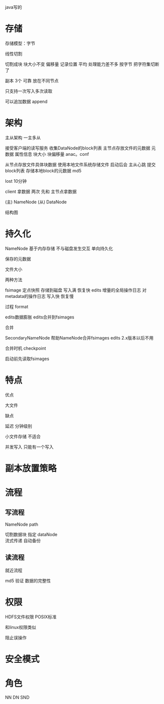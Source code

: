 java写的

# 存储

存储模型：字节

线性切割  

  切割成块 块大小不变 
  偏移量 记录位置
  平均 处理能力差不多
  按字节 把字符集切断了
  
  副本  3个 可靠 放在不同节点
  
  只支持一次写入多次读取 
  
  可以追加数据 append

# 架构

主从架构 一主多从

接受客户端的读写服务
收集DataNode的block列表
主节点存放文件的元数据 
元数据 属性信息 块大小 块偏移量  anac。conf

从节点存放文件具体块数据
使用本地文件系统存储文件
启动后会 主从心跳 提交block列表
存储本地block的元数据  md5 

lost 
10分钟

client 拿数据 两次  先和 主节点拿数据  

(主) NameNode 
(从) DataNode

结构图

# 持久化

NameNode 基于内存存储  不与磁盘发生交互
单向持久化

保存的元数据

文件大小 

两种方法

  fsimage
    定点快照 存储到磁盘  写入满 恢复快
  edits
    增量的全局操作日志   对metadata的操作日志  写入快 恢复慢
  
  过程 format
  
  edits数据膨胀 edits合并到fsimages
  
  合并
  
  SecondaryNameNode
  帮助NameNode合并fsimages edits
  2.x版本以后不用
  
  合并时机
  checkpoint 
  
  启动前先读取fsimages
  
  
  # 特点
  
  
  优点
  
  大文件
  
  缺点
  
  延迟  分钟级别
  
  
  小文件存储 不适合
  
  并发写入 只能有一个写入 
  
  
  # 副本放置策略
  
  
  # 流程
  
  ## 写流程
  
  NameNode path
  
  切割数据块  指定 dataNode  
  流式传递
  自动备份
  
  ## 读流程
  
  就近流程
  
  md5 验证 数据的完整性
  
  # 权限
  
  HDFS文件权限  POSIX标准
  
  和linux权限类似
  
  
 阻止误操作 
 
 # 安全模式
 
 # 角色
 
 NN DN SND
 
 
  
  
  





